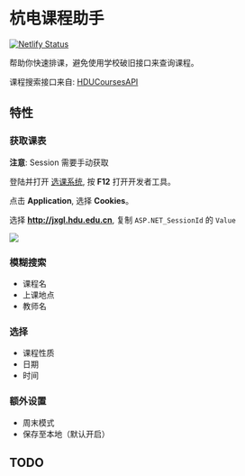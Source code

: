 # 杭电课程助手

[![Netlify Status](https://api.netlify.com/api/v1/badges/a1c545f8-837b-4f07-8dad-ea4f3c99093c/deploy-status)](https://app.netlify.com/sites/hduschedule/deploys)

帮助你快速排课，避免使用学校破旧接口来查询课程。

课程搜索接口来自: [HDUCoursesAPI](https://github.com/WingLim/HDUCoursesAPI)
## 特性

### 获取课表

**注意**: Session 需要手动获取

登陆并打开 [选课系统](http://jxgl.hdu.edu.cn/), 按 **F12** 打开开发者工具。

点击 **Application**, 选择 **Cookies**。

选择 **http://jxgl.hdu.edu.cn**, 复制 `ASP.NET_SessionId` 的 `Value`

![](https://cdn.jsdelivr.net/gh/WingLim/assets@master/images/20210602000658.png)

### 模糊搜索
- 课程名
- 上课地点
- 教师名

### 选择

- 课程性质
- 日期
- 时间

### 额外设置

- 周末模式
- 保存至本地（默认开启）
## TODO
